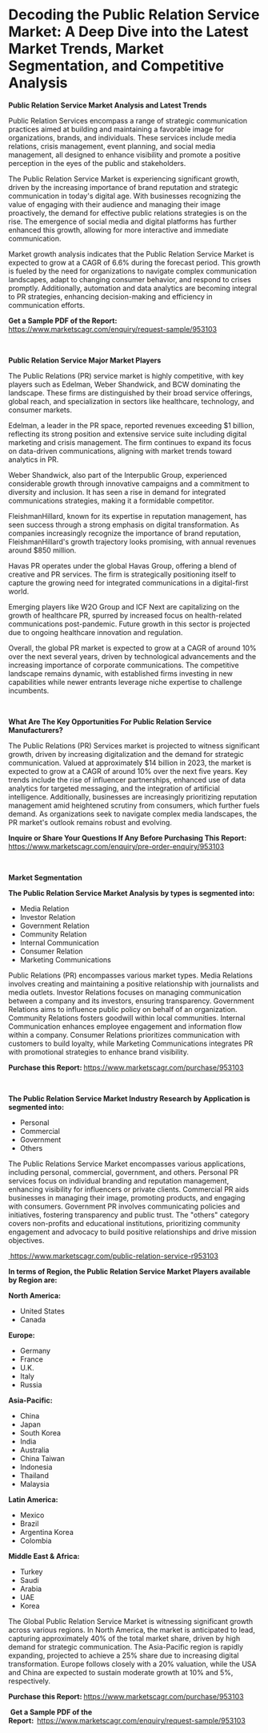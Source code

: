 <p><h1>Decoding the Public Relation Service Market: A Deep Dive into the Latest Market Trends, Market Segmentation, and Competitive Analysis</h1></p><p><strong>Public Relation Service Market Analysis and Latest Trends</strong></p>
<p><p>Public Relation Services encompass a range of strategic communication practices aimed at building and maintaining a favorable image for organizations, brands, and individuals. These services include media relations, crisis management, event planning, and social media management, all designed to enhance visibility and promote a positive perception in the eyes of the public and stakeholders.</p><p>The Public Relation Service Market is experiencing significant growth, driven by the increasing importance of brand reputation and strategic communication in today's digital age. With businesses recognizing the value of engaging with their audience and managing their image proactively, the demand for effective public relations strategies is on the rise. The emergence of social media and digital platforms has further enhanced this growth, allowing for more interactive and immediate communication.</p><p>Market growth analysis indicates that the Public Relation Service Market is expected to grow at a CAGR of 6.6% during the forecast period. This growth is fueled by the need for organizations to navigate complex communication landscapes, adapt to changing consumer behavior, and respond to crises promptly. Additionally, automation and data analytics are becoming integral to PR strategies, enhancing decision-making and efficiency in communication efforts.</p></p>
<p><strong>Get a Sample PDF of the Report:&nbsp;</strong> <a href="https://www.marketscagr.com/enquiry/request-sample/953103?utm_campaign=2660&utm_medium=2&utm_source=Github&utm_content=ia&utm_term=17042025&utm_id=public-relation-service">https://www.marketscagr.com/enquiry/request-sample/953103</a></p>
<p>&nbsp;</p>
<p><strong>Public Relation Service Major Market Players</strong></p>
<p><p>The Public Relations (PR) service market is highly competitive, with key players such as Edelman, Weber Shandwick, and BCW dominating the landscape. These firms are distinguished by their broad service offerings, global reach, and specialization in sectors like healthcare, technology, and consumer markets.</p><p>Edelman, a leader in the PR space, reported revenues exceeding $1 billion, reflecting its strong position and extensive service suite including digital marketing and crisis management. The firm continues to expand its focus on data-driven communications, aligning with market trends toward analytics in PR.</p><p>Weber Shandwick, also part of the Interpublic Group, experienced considerable growth through innovative campaigns and a commitment to diversity and inclusion. It has seen a rise in demand for integrated communications strategies, making it a formidable competitor.</p><p>FleishmanHillard, known for its expertise in reputation management, has seen success through a strong emphasis on digital transformation. As companies increasingly recognize the importance of brand reputation, FleishmanHillard's growth trajectory looks promising, with annual revenues around $850 million.</p><p>Havas PR operates under the global Havas Group, offering a blend of creative and PR services. The firm is strategically positioning itself to capture the growing need for integrated communications in a digital-first world.</p><p>Emerging players like W2O Group and ICF Next are capitalizing on the growth of healthcare PR, spurred by increased focus on health-related communications post-pandemic. Future growth in this sector is projected due to ongoing healthcare innovation and regulation.</p><p>Overall, the global PR market is expected to grow at a CAGR of around 10% over the next several years, driven by technological advancements and the increasing importance of corporate communications. The competitive landscape remains dynamic, with established firms investing in new capabilities while newer entrants leverage niche expertise to challenge incumbents.</p></p>
<p>&nbsp;</p>
<p><strong>What Are The Key Opportunities For Public Relation Service Manufacturers?</strong></p>
<p><p>The Public Relations (PR) Services market is projected to witness significant growth, driven by increasing digitalization and the demand for strategic communication. Valued at approximately $14 billion in 2023, the market is expected to grow at a CAGR of around 10% over the next five years. Key trends include the rise of influencer partnerships, enhanced use of data analytics for targeted messaging, and the integration of artificial intelligence. Additionally, businesses are increasingly prioritizing reputation management amid heightened scrutiny from consumers, which further fuels demand. As organizations seek to navigate complex media landscapes, the PR market's outlook remains robust and evolving.</p></p>
<p><strong>Inquire or Share Your Questions If Any Before Purchasing This Report:</strong> <a href="https://www.marketscagr.com/enquiry/pre-order-enquiry/953103?utm_campaign=2660&utm_medium=2&utm_source=Github&utm_content=ia&utm_term=17042025&utm_id=public-relation-service">https://www.marketscagr.com/enquiry/pre-order-enquiry/953103</a></p>
<p>&nbsp;</p>
<p><strong>Market Segmentation</strong></p>
<p><strong>The Public Relation Service Market Analysis by types is segmented into:</strong></p>
<p><ul><li>Media Relation</li><li>Investor Relation</li><li>Government Relation</li><li>Community Relation</li><li>Internal Communication</li><li>Consumer Relation</li><li>Marketing Communications</li></ul></p>
<p><p>Public Relations (PR) encompasses various market types. Media Relations involves creating and maintaining a positive relationship with journalists and media outlets. Investor Relations focuses on managing communication between a company and its investors, ensuring transparency. Government Relations aims to influence public policy on behalf of an organization. Community Relations fosters goodwill within local communities. Internal Communication enhances employee engagement and information flow within a company. Consumer Relations prioritizes communication with customers to build loyalty, while Marketing Communications integrates PR with promotional strategies to enhance brand visibility.</p></p>
<p><strong>Purchase this Report:&nbsp;</strong><a href="https://www.marketscagr.com/purchase/953103?utm_campaign=2660&utm_medium=2&utm_source=Github&utm_content=ia&utm_term=17042025&utm_id=public-relation-service">https://www.marketscagr.com/purchase/953103</a></p>
<p>&nbsp;</p>
<p><strong>The Public Relation Service Market Industry Research by Application is segmented into:</strong></p>
<p><ul><li>Personal</li><li>Commercial</li><li>Government</li><li>Others</li></ul></p>
<p><p>The Public Relations Service Market encompasses various applications, including personal, commercial, government, and others. Personal PR services focus on individual branding and reputation management, enhancing visibility for influencers or private clients. Commercial PR aids businesses in managing their image, promoting products, and engaging with consumers. Government PR involves communicating policies and initiatives, fostering transparency and public trust. The "others" category covers non-profits and educational institutions, prioritizing community engagement and advocacy to build positive relationships and drive mission objectives.</p></p>
<p><a href="https://www.marketscagr.com/public-relation-service-r953103?utm_campaign=2660&utm_medium=2&utm_source=Github&utm_content=ia&utm_term=17042025&utm_id=public-relation-service">&nbsp;https://www.marketscagr.com/public-relation-service-r953103</a></p>
<p><strong>In terms of Region, the Public Relation Service Market Players available by Region are:</strong></p>
<p>
    <p> <strong> North America: </strong>
        <ul>
            <li>United States</li>
            <li>Canada</li>
        </ul>
        </p> 
    <p> <strong> Europe: </strong>
        <ul>
            <li>Germany</li>
            <li>France</li>
            <li>U.K.</li>
            <li>Italy</li>
            <li>Russia</li>
        </ul>
        </p> 
    <p> <strong> Asia-Pacific: </strong>
        <ul>
            <li>China</li>
            <li>Japan</li>
            <li>South Korea</li>
            <li>India</li>
            <li>Australia</li>
            <li>China Taiwan</li>
            <li>Indonesia</li>
            <li>Thailand</li>
            <li>Malaysia</li>
        </ul>
        </p> 
    <p> <strong> Latin America: </strong>
        <ul>
            <li>Mexico</li>
            <li>Brazil</li>
            <li>Argentina Korea</li>
            <li>Colombia</li>
        </ul>
        </p> 
    <p> <strong> Middle East & Africa: </strong>
        <ul>
            <li>Turkey</li>
            <li>Saudi</li>
            <li>Arabia</li>
            <li>UAE</li>
            <li>Korea</li>
        </ul>
    </p>
    </p>
<p><p>The Global Public Relation Service Market is witnessing significant growth across various regions. In North America, the market is anticipated to lead, capturing approximately 40% of the total market share, driven by high demand for strategic communication. The Asia-Pacific region is rapidly expanding, projected to achieve a 25% share due to increasing digital transformation. Europe follows closely with a 20% valuation, while the USA and China are expected to sustain moderate growth at 10% and 5%, respectively.</p></p>
<p><strong>Purchase this Report: </strong><a href="https://www.marketscagr.com/purchase/953103?utm_campaign=2660&utm_medium=2&utm_source=Github&utm_content=ia&utm_term=17042025&utm_id=public-relation-service">https://www.marketscagr.com/purchase/953103</a></p>
<p>&nbsp;<strong>Get a Sample PDF of the Report:&nbsp;&nbsp;</strong><a href="https://www.marketscagr.com/enquiry/request-sample/953103?utm_campaign=2660&utm_medium=2&utm_source=Github&utm_content=ia&utm_term=17042025&utm_id=public-relation-service">https://www.marketscagr.com/enquiry/request-sample/953103</a></p>
<p><strong></strong></p>
<p><p></p><p></p><p></p></p>